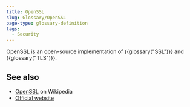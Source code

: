 ```yaml
---
title: OpenSSL
slug: Glossary/OpenSSL
page-type: glossary-definition
tags:
  - Security
---
```


OpenSSL is an open-source implementation of {{glossary("SSL")}} and {{glossary("TLS")}}.

## See also

- [OpenSSL](https://en.wikipedia.org/wiki/OpenSSL) on Wikipedia
- [Official website](https://www.openssl.org/)
